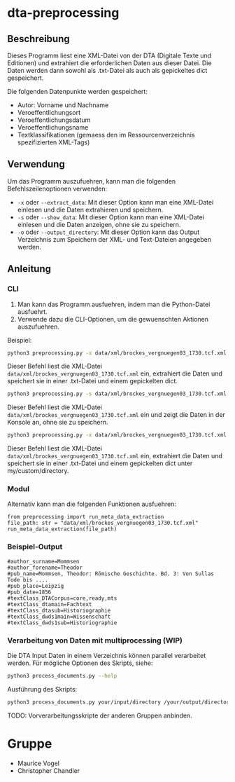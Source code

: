 # dta-preprocessing

## Beschreibung
Dieses Programm liest eine XML-Datei von der DTA (Digitale Texte und Editionen) 
und extrahiert die erforderlichen Daten aus dieser Datei. 
Die Daten werden dann sowohl als .txt-Datei als auch als gepickeltes dict gespeichert. 

Die folgenden Datenpunkte werden gespeichert:
- Autor: Vorname und Nachname
- Veroeffentlichungsort
- Veroeffentlichungsdatum
- Veroeffentlichungsname
- Textklassifikationen (gemaess den im Ressourcenverzeichnis spezifizierten XML-Tags)

## Verwendung
Um das Programm auszufuehren, kann man die folgenden Befehlszeilenoptionen verwenden:

- `-x` oder `--extract_data`: Mit dieser Option kann man eine XML-Datei einlesen
und die Daten extrahieren und speichern.
- `-s` oder `--show_data`: Mit dieser Option kann man eine XML-Datei einlesen
und die Daten anzeigen, ohne sie zu speichern.
- `-o` oder `--output_directory`: Mit dieser Option kann das Output Verzeichnis zum Speichern der XML- und Text-Dateien angegeben werden.

## Anleitung

### CLI
1. Man kann das Programm ausfuehren, indem man die Python-Datei ausfuehrt.
2. Verwende dazu die CLI-Optionen, um die gewuenschten Aktionen auszufuehren.

Beispiel:

```bash
python3 preprocessing.py -x data/xml/brockes_vergnuegen03_1730.tcf.xml
```

Dieser Befehl liest die XML-Datei `data/xml/brockes_vergnuegen03_1730.tcf.xml` ein, 
extrahiert die Daten und speichert sie in einer .txt-Datei und einem gepickelten dict.

```bash
python3 preprocessing.py -s data/xml/brockes_vergnuegen03_1730.tcf.xml
```

Dieser Befehl liest die XML-Datei `data/xml/brockes_vergnuegen03_1730.tcf.xml` ein 
und zeigt die Daten in der Konsole an, ohne sie zu speichern.

```bash
python3 preprocessing.py -x data/xml/brockes_vergnuegen03_1730.tcf.xml -o xml_extracted_data
```

Dieser Befehl liest die XML-Datei `data/xml/brockes_vergnuegen03_1730.tcf.xml` ein, 
extrahiert die Daten und speichert sie in einer .txt-Datei und einem gepickelten dict unter my/custom/directory.
 
### Modul 
Alternativ kann man die folgenden Funktionen ausfuehren:
```
from preprocessing import run_meta_data_extraction
file_path: str = "data/xml/brockes_vergnuegen03_1730.tcf.xml"
run_meta_data_extraction(file_path)
```

### Beispiel-Output
```
#author_surname=Mommsen
#author_forename=Theodor
#pub_name=Mommsen, Theodor: Römische Geschichte. Bd. 3: Von Sullas Tode bis ....
#pub_place=Leipzig
#pub_date=1856
#textClass_DTACorpus=core,ready,mts
#textClass_dtamain=Fachtext
#textClass_dtasub=Historiographie
#textClass_dwds1main=Wissenschaft
#textClass_dwds1sub=Historiographie
```

### Verarbeitung von Daten mit multiprocessing (WIP)
Die DTA Input Daten in einem Verzeichnis können parallel verarbeitet werden. Für mögliche Optionen des Skripts, siehe:
```bash
python3 process_documents.py --help
```
Ausführung des Skripts:
```bash
python3 process_documents.py your/input/directory /your/output/directory
```
TODO: Vorverarbeitungsskripte der anderen Gruppen anbinden.


# Gruppe 
- Maurice Vogel
- Christopher Chandler 
